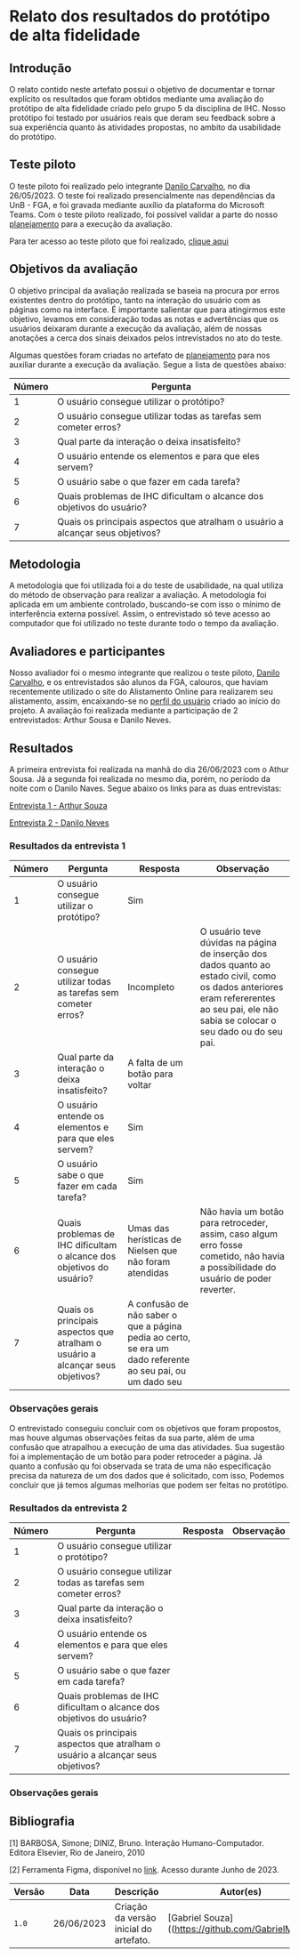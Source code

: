 # Relato dos resultados do protótipo de alta fidelidade 

## Introdução

O relato contido neste artefato possui o objetivo de documentar e tornar explícito os resultados que foram obtidos mediante uma avaliação do protótipo de alta fidelidade criado pelo grupo 5 da disciplina de IHC. Nosso
protótipo foi testado por usuários reais que deram seu feedback sobre a sua experiência quanto às atividades propostas, no ambito da usabilidade do protótipo.

## Teste piloto

O teste piloto foi realizado pelo integrante [Danilo Carvalho](https://github.com/Danilo-Carvalho-Antunes), no dia 26/05/2023. O teste foi realizado presencialmente nas dependências da UnB - FGA, e foi gravada mediante
auxílio da plataforma do Microsoft Teams. Com o teste piloto realizado, foi possível validar a parte do nosso [planejamento](https://github.com/Interacao-Humano-Computador/2023.1-Alistamento/blob/main/docs/design_avaliacao_desenvolvimento/nivel3/planejamento_relato_alta_fidelidade.md) 
para a execução da avaliação.

Para ter acesso ao teste piloto que foi realizado, [clique aqui]()

## Objetivos da avaliação

O objetivo principal da avaliação realizada se baseia na procura por erros existentes dentro do protótipo, tanto na interação do usuário com as páginas como na interface. É importante salientar que para atingirmos este
objetivo, levamos em consideração todas as notas e advertências que os usuários deixaram durante a execução da avaliação, além de nossas anotações a cerca dos sinais deixados pelos intrevistados no ato do teste.

Algumas questões foram criadas no artefato de [planejamento](https://github.com/Interacao-Humano-Computador/2023.1-Alistamento/blob/main/docs/design_avaliacao_desenvolvimento/nivel3/planejamento_relato_alta_fidelidade.md) 
para nos auxiliar durante a execução da avaliação. Segue a lista de questões abaixo:

| Número | Pergunta 
| ----- | -------
|1|  O usuário consegue utilizar o protótipo?
|2 |  O usuário consegue utilizar todas as tarefas sem cometer erros?
|3 |  Qual parte da interação o deixa insatisfeito?
|4  | O usuário entende os elementos e para que eles servem?
|5  |O usuário sabe o que fazer em cada tarefa?
|6  |Quais problemas de IHC dificultam o alcance dos objetivos do usuário?
|7 |Quais os principais aspectos que atralham o usuário a alcançar seus objetivos?

## Metodologia

A metodologia que foi utilizada foi a do teste de usabilidade, na qual utiliza do método de observação para realizar a avaliação. A metodologia foi aplicada em um ambiente controlado, buscando-se com isso o mínimo de 
interferência externa possível. Assim, o entrevistado só teve acesso ao computador que foi utilizado no teste durante todo o tempo da avaliação.

## Avaliadores e participantes

Nosso avaliador foi o mesmo integrante que realizou o teste piloto, [Danilo Carvalho](https://github.com/Danilo-Carvalho-Antunes), e os entrevistados são alunos da FGA, calouros, que haviam recentemente utilizado
o site do Alistamento Online para realizarem seu alistamento, assim, encaixando-se no [perfil do usuário](https://github.com/Interacao-Humano-Computador/2023.1-Alistamento/blob/main/docs/analise_requisitos/perfil_do_usuario.md)
criado ao início do projeto. A avaliação foi realizada mediante a participação de 2 entrevistados: Arthur Sousa e Danilo Neves.

## Resultados

A primeira entrevista foi realizada na manhã do dia 26/06/2023 com o Athur Sousa. Já a segunda foi realizada no mesmo dia, porém, no período da noite com o Danilo Naves. Segue abaixo os links para as duas entrevistas:

[Entrevista 1 - Arthur Souza]()

[Entrevista 2 - Danilo Neves]()

### Resultados da entrevista 1

| Número | Pergunta | Resposta | Observação
| ----- | ------- | ----- | -----
|1|  O usuário consegue utilizar o protótipo? | Sim | 
|2 |  O usuário consegue utilizar todas as tarefas sem cometer erros? | Incompleto | O usuário teve dúvidas na página de inserção dos dados quanto ao estado civil, como os dados anteriores eram refererentes ao seu pai, ele não sabia se colocar o seu dado ou do seu pai.
|3 |  Qual parte da interação o deixa insatisfeito? | A falta de um botão para voltar |
|4  | O usuário entende os elementos e para que eles servem? | Sim |
|5  |O usuário sabe o que fazer em cada tarefa? | Sim |
|6  |Quais problemas de IHC dificultam o alcance dos objetivos do usuário? | Umas das herísticas de Nielsen que não foram atendidas | Não havia um botão para retroceder, assim, caso algum erro fosse cometido, não havia a possibilidade do usuário de poder reverter.
|7 |Quais os principais aspectos que atralham o usuário a alcançar seus objetivos? | A confusão de não saber o que a página pedia ao certo, se era um dado referente ao seu pai, ou um dado seu |

### Observações gerais

O entrevistado conseguiu concluir com os objetivos que foram propostos, mas houve algumas observações feitas da sua parte, além de uma confusão que atrapalhou a execução de uma das atividades. Sua sugestão foi
a implementação de um botão para poder retroceder a página. Já quanto a confusão qu foi observada se trata de uma não especificação precisa da natureza de um dos dados que é solicitado, com isso, Podemos concluir 
que já temos algumas melhorias que podem ser feitas no protótipo.

### Resultados da entrevista 2

| Número | Pergunta | Resposta | Observação
| ----- | ------- | ----- | -----
|1|  O usuário consegue utilizar o protótipo? | | 
|2 |  O usuário consegue utilizar todas as tarefas sem cometer erros? | |
|3 |  Qual parte da interação o deixa insatisfeito? | |
|4  | O usuário entende os elementos e para que eles servem? | |
|5  |O usuário sabe o que fazer em cada tarefa? | |
|6  |Quais problemas de IHC dificultam o alcance dos objetivos do usuário? | |
|7 |Quais os principais aspectos que atralham o usuário a alcançar seus objetivos? | |

### Observações gerais


## Bibliografia

[1] BARBOSA, Simone; DINIZ, Bruno. Interação Humano-Computador. Editora Elsevier, Rio de Janeiro, 2010

[2] Ferramenta Figma, disponível no [link](https://www.figma.com). Acesso durante Junho de 2023.

| Versão | Data  | Descrição                          | Autor(es)     |  Revisor(es)  |
| ------ | ----- | ---------------------------------- | ------------- | ------------- |
| `1.0`  | 26/06/2023  | Criação da versão inicial do artefato.|  [Gabriel Souza]((https://github.com/GabrielMS00) | [Danilo Carvalho](https://github.com/Danilo-Carvalho-Antunes) |
